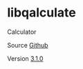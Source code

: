 # libqalculate

Calculator

Source [Github](https://github.com/Qalculate/libqalculate)

Version [3.1.0](https://github.com/Qalculate/libqalculate/releases/tag/v3.1.0)
